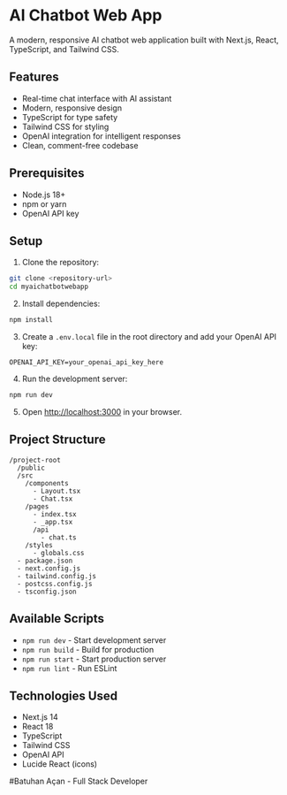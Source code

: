 # AI Chatbot Web App

A modern, responsive AI chatbot web application built with Next.js, React, TypeScript, and Tailwind CSS.

## Features

- Real-time chat interface with AI assistant
- Modern, responsive design
- TypeScript for type safety
- Tailwind CSS for styling
- OpenAI integration for intelligent responses
- Clean, comment-free codebase

## Prerequisites

- Node.js 18+ 
- npm or yarn
- OpenAI API key

## Setup

1. Clone the repository:
```bash
git clone <repository-url>
cd myaichatbotwebapp
```

2. Install dependencies:
```bash
npm install
```

3. Create a `.env.local` file in the root directory and add your OpenAI API key:
```
OPENAI_API_KEY=your_openai_api_key_here
```

4. Run the development server:
```bash
npm run dev
```

5. Open [http://localhost:3000](http://localhost:3000) in your browser.

## Project Structure

```
/project-root
  /public
  /src
    /components
      - Layout.tsx
      - Chat.tsx
    /pages
      - index.tsx
      - _app.tsx
      /api
        - chat.ts
    /styles
      - globals.css
  - package.json
  - next.config.js
  - tailwind.config.js
  - postcss.config.js
  - tsconfig.json
```

## Available Scripts

- `npm run dev` - Start development server
- `npm run build` - Build for production
- `npm run start` - Start production server
- `npm run lint` - Run ESLint

## Technologies Used

- Next.js 14
- React 18
- TypeScript
- Tailwind CSS
- OpenAI API
- Lucide React (icons)

#Batuhan Açan - Full Stack Developer

